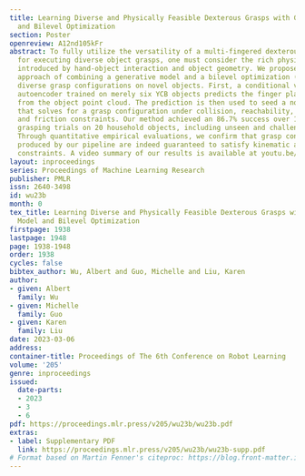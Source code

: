 ```yaml
---
title: Learning Diverse and Physically Feasible Dexterous Grasps with Generative Model
  and Bilevel Optimization
section: Poster
openreview: A12nd105kFr
abstract: To fully utilize the versatility of a multi-fingered dexterous robotic hand
  for executing diverse object grasps, one must consider the rich physical constraints
  introduced by hand-object interaction and object geometry. We propose an integrative
  approach of combining a generative model and a bilevel optimization (BO) to plan
  diverse grasp configurations on novel objects. First, a conditional variational
  autoencoder trained on merely six YCB objects predicts the finger placement directly
  from the object point cloud. The prediction is then used to seed a nonconvex BO
  that solves for a grasp configuration under collision, reachability, wrench closure,
  and friction constraints. Our method achieved an 86.7% success over 120 real world
  grasping trials on 20 household objects, including unseen and challenging geometries.
  Through quantitative empirical evaluations, we confirm that grasp configurations
  produced by our pipeline are indeed guaranteed to satisfy kinematic and dynamic
  constraints. A video summary of our results is available at youtu.be/9DTrImbN99I.
layout: inproceedings
series: Proceedings of Machine Learning Research
publisher: PMLR
issn: 2640-3498
id: wu23b
month: 0
tex_title: Learning Diverse and Physically Feasible Dexterous Grasps with Generative
  Model and Bilevel Optimization
firstpage: 1938
lastpage: 1948
page: 1938-1948
order: 1938
cycles: false
bibtex_author: Wu, Albert and Guo, Michelle and Liu, Karen
author:
- given: Albert
  family: Wu
- given: Michelle
  family: Guo
- given: Karen
  family: Liu
date: 2023-03-06
address:
container-title: Proceedings of The 6th Conference on Robot Learning
volume: '205'
genre: inproceedings
issued:
  date-parts:
  - 2023
  - 3
  - 6
pdf: https://proceedings.mlr.press/v205/wu23b/wu23b.pdf
extras:
- label: Supplementary PDF
  link: https://proceedings.mlr.press/v205/wu23b/wu23b-supp.pdf
# Format based on Martin Fenner's citeproc: https://blog.front-matter.io/posts/citeproc-yaml-for-bibliographies/
---
```

